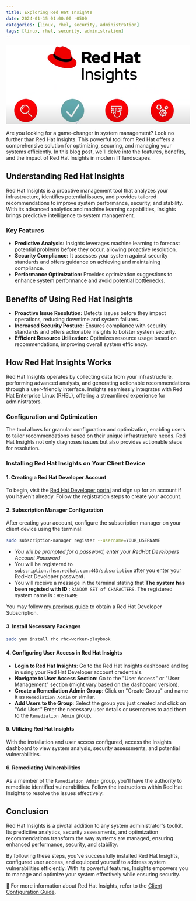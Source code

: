 ```yaml
---
title: Exploring Red Hat Insights
date: 2024-01-15 01:00:00 -0500
categories: [linux, rhel, security, administration]
tags: [linux, rhel, security, administration]
---
```


![Monitoring the aide.log File](/assets/img/posts/2024/exploring_redhat_insights/exploring_redhat_insights.png)


Are you looking for a game-changer in system management? Look no further than Red Hat Insights. This powerful tool from Red Hat offers a comprehensive solution for optimizing, securing, and managing your systems efficiently. In this blog post, we'll delve into the features, benefits, and the impact of Red Hat Insights in modern IT landscapes.

## Understanding Red Hat Insights

Red Hat Insights is a proactive management tool that analyzes your infrastructure, identifies potential issues, and provides tailored recommendations to improve system performance, security, and stability. With its advanced analytics and machine learning capabilities, Insights brings predictive intelligence to system management.

### Key Features

- **Predictive Analysis:** Insights leverages machine learning to forecast potential problems before they occur, allowing proactive resolution.
- **Security Compliance:** It assesses your system against security standards and offers guidance on achieving and maintaining compliance.
- **Performance Optimization:** Provides optimization suggestions to enhance system performance and avoid potential bottlenecks.

## Benefits of Using Red Hat Insights

- **Proactive Issue Resolution:** Detects issues before they impact operations, reducing downtime and system failures.
- **Increased Security Posture:** Ensures compliance with security standards and offers actionable insights to bolster system security.
- **Efficient Resource Utilization:** Optimizes resource usage based on recommendations, improving overall system efficiency.

## How Red Hat Insights Works

Red Hat Insights operates by collecting data from your infrastructure, performing advanced analysis, and generating actionable recommendations through a user-friendly interface. Insights seamlessly integrates with Red Hat Enterprise Linux (RHEL), offering a streamlined experience for administrators.

### Configuration and Optimization

The tool allows for granular configuration and optimization, enabling users to tailor recommendations based on their unique infrastructure needs. Red Hat Insights not only diagnoses issues but also provides actionable steps for resolution.


### Installing Red Hat Insights on Your Client Device

#### 1. Creating a Red Hat Developer Account

To begin, visit the [Red Hat Developer portal](https://developers.redhat.com/) and sign up for an account if you haven't already. Follow the registration steps to create your account.

#### 2. Subscription Manager Configuration

After creating your account, configure the subscription manager on your client device using the terminal:

```bash
sudo subscription-manager register --username=YOUR_USERNAME
```
   - *You will be prompted for a password, enter your RedHat Developers Account Password*
   - You will be registered to `subscription.rhsm.redhat.com:443/subscription` after you enter your RedHat Developer password.
   - You will receive a message in the terminal stating that **The system has been registed with ID** : `RANDOM SET of CHARACTERS`. The registered system name is : `HOSTNAME`


You may follow [my previous guide](https://blog.johnsonpremier.net/redhat_developer_subscription/) to obtain a Red Hat Developer Subscription.


#### 3. Install Necessary Packages

```bash
sudo yum install rhc rhc-worker-playbook
```

#### 4. Configuring User Access in Red Hat Insights

- **Login to Red Hat Insights**: Go to the Red Hat Insights dashboard and log in using your Red Hat Developer account credentials.
- **Navigate to User Access Section**: Go to the "User Access" or "User Management" section (might vary based on the dashboard version).
- **Create a Remediation Admin Group**: Click on "Create Group" and name it as `Remediation Admin` or similar.
- **Add Users to the Group**: Select the group you just created and click on "Add User." Enter the necessary user details or usernames to add them to the `Remediation Admin` group.


#### 5. Utilizing Red Hat Insights

With the installation and user access configured, access the Insights dashboard to view system analysis, security assessments, and potential vulnerabilities.

#### 6. Remediating Vulnerabilities

As a member of the `Remediation Admin` group, you'll have the authority to remediate identified vulnerabilities. Follow the instructions within Red Hat Insights to resolve the issues effectively.



## Conclusion

Red Hat Insights is a pivotal addition to any system administrator's toolkit. Its predictive analytics, security assessments, and optimization recommendations transform the way systems are managed, ensuring enhanced performance, security, and stability.

By following these steps, you've successfully installed Red Hat Insights, configured user access, and equipped yourself to address system vulnerabilities efficiently. With its powerful features, Insights empowers you to manage and optimize your system effectively while ensuring security.


📝 For more information about Red Hat Insights, refer to the  [Client Configuration Guide](https://access.redhat.com/documentation/en-us/red_hat_insights/2023/pdf/client_configuration_guide_for_red_hat_insights/red_hat_insights-2023-client_configuration_guide_for_red_hat_insights-en-us.pdf).


